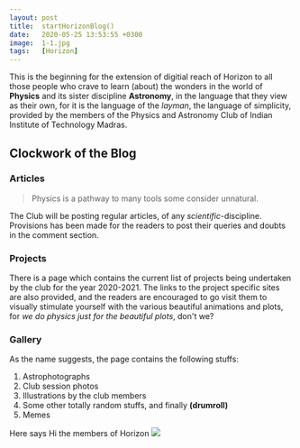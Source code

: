 ```yaml
---
layout: post
title:  startHorizonBlog()
date:   2020-05-25 13:53:55 +0300
image:  1-1.jpg
tags:   [Horizon]
---
```

This is the beginning for the extension of digitial reach of Horizon to all those people who crave to learn (about) the wonders in the world of **Physics** and its sister discipline **Astronomy**, in the language that they view as their own, for it is the language of the *layman*, the language of simplicity, provided by the members of the Physics and Astronomy Club of Indian Institute of Technology Madras.
## Clockwork of the Blog
### Articles
> Physics is a pathway to many tools some consider unnatural.  

The Club will be posting regular articles, of any *scientific*-discipline. Provisions has been made for the readers to post their queries and doubts in the comment section.

### Projects
There is a page which contains the current list of projects being undertaken by the club for the year 2020-2021. The links to the project specific sites are also provided, and the readers are encouraged to go visit them to visually stimulate yourself with the various beautiful animations and plots, for *we do physics just for the beautiful plots*, don't we?

### Gallery
As the name suggests, the page contains the following stuffs:  
1. Astrophotographs
2. Club session photos
3. Illustrations by the club members
4. Some other totally random stuffs, and finally **(drumroll)**
5. Memes

Here says Hi the members of Horizon
![]({{site.baseurl}}/img/1-2.jpg)